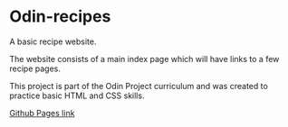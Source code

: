 # Odin-recipes

A basic recipe website.

The website consists of a main index page which will have links to a few recipe pages.

This project is part of the Odin Project curriculum and was created to practice basic HTML and CSS skills.

[Github Pages link](https://ofranjas.github.io/odin-recipes/)

